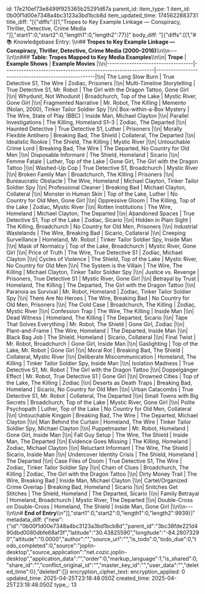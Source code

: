 id: 17e210ef73e8499f925365b25291d67a
parent_id: 
item_type: 1
item_id: 0b00f1d00e7348a4bc3123a3bd1bcb8d
item_updated_time: 1745622883731
title_diff: "[{\"diffs\":[[1,\"Tropes to Key Example Linkage — Conspiracy, Thriller, Detective, Crime Media \"]],\"start1\":0,\"start2\":0,\"length1\":0,\"length2\":77}]"
body_diff: "[{\"diffs\":[[1,\"# 📚 Knowledgebase Entry:  \\\n## **Tropes to Key Example Linkage — Conspiracy, Thriller, Detective, Crime Media (2000–2016)**\\\n\\\n---\\\n\\\n### **Table: Tropes Mapped to Key Media Examples**\\\n\\\n| **Trope**                        | **Example Shows**                                           | **Example Movies**                                  |\\\n|-----------------------------------|-------------------------------------------------------------|-----------------------------------------------------|\\\n| The Long Slow Burn                | True Detective S1, The Wire                                 | Zodiac, Prisoners                                  |\\\n| Multi-Timeline Storytelling       | True Detective S1, Mr. Robot                                | The Girl with the Dragon Tattoo, Gone Girl         |\\\n| Whydunit, Not Whodunit            | Broadchurch, Top of the Lake                                | Mystic River, Gone Girl                            |\\\n| Fragmented Narrative              | Mr. Robot, The Killing                                      | Memento (Nolan, 2000), Tinker Tailor Soldier Spy    |\\\n| Box-within-a-Box Mystery          | The Wire, State of Play (BBC)                               | Inside Man, Michael Clayton                        |\\\n| Parallel Investigations           | The Killing, Homeland S1–3                                 | Zodiac, The Departed                               |\\\n| Haunted Detective                 | True Detective S1, Luther                                   | Prisoners                                          |\\\n| Morally Flexible Antihero         | Breaking Bad, The Shield                                    | Collateral, The Departed                           |\\\n| Idealistic Rookie                 | The Shield, The Killing                                    | Mystic River                                       |\\\n| Untouchable Crime Lord            | Breaking Bad, The Wire                                      | The Departed, No Country for Old Men               |\\\n| Disposable Informant              | The Shield, Homeland                                       | Sicario                                            |\\\n| Femme Fatale                      | Luther, Top of the Lake                                    | Gone Girl, The Girl with the Dragon Tattoo         |\\\n| Washed-Up Cop                     | True Detective S1, Broadchurch                              | Mystic River                                       |\\\n| Broken Family Man                 | Broadchurch, The Killing                                   | Prisoners                                          |\\\n| Bureaucratic Obstacle             | The Wire, Homeland                                         | Michael Clayton, Tinker Tailor Soldier Spy         |\\\n| Professional Cleaner              | Breaking Bad                                               | Michael Clayton, Collateral                       |\\\n| Monster in Human Skin             | Top of the Lake, Luther                                    | No Country for Old Men, Gone Girl                  |\\\n| Oppressive Gloom                  | The Killing, Top of the Lake                               | Zodiac, Mystic River                               |\\\n| Rotten Institutions               | The Wire, Homeland                                         | Michael Clayton, The Departed                      |\\\n| Abandoned Spaces                  | True Detective S1, Top of the Lake                         | Zodiac, Sicario                                   |\\\n| Hidden in Plain Sight             | The Killing, Broadchurch                                   | No Country for Old Men, Prisoners                  |\\\n| Industrial Wastelands             | The Wire, Breaking Bad                                     | Sicario, Collateral                               |\\\n| Creeping Surveillance             | Homeland, Mr. Robot                                        | Tinker Tailor Soldier Spy, Inside Man              |\\\n| Mask of Normalcy                  | Top of the Lake, Broadchurch                               | Mystic River, Gone Girl                            |\\\n| Price of Truth                    | The Wire, True Detective S1                                | Zodiac, Michael Clayton                           |\\\n| Cycles of Violence                | The Shield, Top of the Lake                                | Mystic River, No Country for Old Men               |\\\n| The System is the Villain         | The Wire, The Killing                                      | Michael Clayton, Tinker Tailor Soldier Spy         |\\\n| Justice vs. Revenge               | Prisoners, True Detective S1                               | Mystic River, Gone Girl                            |\\\n| Betrayal by Trust                 | Homeland, The Killing                                      | The Departed, The Girl with the Dragon Tattoo      |\\\n| Paranoia as Survival              | Mr. Robot, Homeland                                        | Zodiac, Tinker Tailor Soldier Spy                  |\\\n| There Are No Heroes               | The Wire, Breaking Bad                                     | No Country for Old Men, Prisoners                  |\\\n| The Cold Case                     | Broadchurch, The Killing                                   | Zodiac, Mystic River                               |\\\n| Confession Trap                   | The Wire, The Killing                                      | Inside Man                                         |\\\n| Dead Witness                      | Homeland, The Killing                                      | The Departed, Sicario                              |\\\n| Tape That Solves Everything       | Mr. Robot, The Shield                                      | Gone Girl, Zodiac                                  |\\\n| Plant-and-Frame                   | The Wire, Homeland                                         | The Departed, Inside Man                           |\\\n| Black Bag Job                     | The Shield, Homeland                                       | Sicario, Collateral                               |\\\n| Final Twist                       | Mr. Robot, Broadchurch                                     | Gone Girl, Inside Man                              |\\\n| Gaslighting                       | Top of the Lake, Mr. Robot                                 | Gone Girl                                          |\\\n| Moral Rot                         | Breaking Bad, The Shield                                   | Collateral, Mystic River                          |\\\n| Deliberate Miscommunication       | Homeland, The Killing                                      | Tinker Tailor Soldier Spy, Inside Man              |\\\n| Isolation Madness                 | True Detective S1, Mr. Robot                               | The Girl with the Dragon Tattoo                    |\\\n| Doppelgänger Effect               | Mr. Robot, True Detective S1                               | Gone Girl                                          |\\\n| Drowned Cities                    | Top of the Lake, The Killing                               | Zodiac                                             |\\\n| Deserts as Death Traps            | Breaking Bad, Homeland                                     | Sicario, No Country for Old Men                    |\\\n| Urban Catacombs                   | True Detective S1, Mr. Robot                               | Collateral, The Departed                           |\\\n| Small Towns with Big Secrets      | Broadchurch, Top of the Lake                               | Mystic River, Gone Girl                            |\\\n| Polite Psychopath                 | Luther, Top of the Lake                                    | No Country for Old Men, Collateral                 |\\\n| Untouchable Kingpin               | Breaking Bad, The Wire                                     | The Departed, Michael Clayton                      |\\\n| Man Behind the Curtain            | Homeland, The Wire                                         | Tinker Tailor Soldier Spy, Michael Clayton         |\\\n| Puppetmaster                      | Mr. Robot, Homeland                                        | Gone Girl, Inside Man                              |\\\n| Fall Guy Setup                    | The Wire, The Shield                                       | Inside Man, The Departed                           |\\\n| Evidence Goes Missing             | The Killing, Homeland                                      | Zodiac, Michael Clayton                           |\\\n| Reluctant Informant               | The Wire, The Shield                                       | Sicario, Inside Man                               |\\\n| Undercover Identity Crisis        | The Shield, Homeland                                       | The Departed                                       |\\\n| Case Files of Doom                | True Detective S1, The Wire                                | Zodiac, Tinker Tailor Soldier Spy                  |\\\n| Chain of Clues                    | Broadchurch, The Killing                                   | Zodiac, The Girl with the Dragon Tattoo            |\\\n| Dirty Money Trail                 | The Wire, Breaking Bad                                     | Inside Man, Michael Clayton                       |\\\n| Cartel/Organized Crime Overlap    | Breaking Bad, Homeland                                     | Sicario                                            |\\\n| Snitches Get Stitches             | The Shield, Homeland                                       | The Departed, Sicario                              |\\\n| Family Betrayal                   | Homeland, Broadchurch                                      | Mystic River, The Departed                         |\\\n| Double-Cross on Double-Cross      | Homeland, The Shield                                       | Inside Man, Gone Girl                              |\\\n\\\n---\\\n\\\n# **End of Entry**\\\n\"]],\"start1\":0,\"start2\":0,\"length1\":0,\"length2\":9939}]"
metadata_diff: {"new":{"id":"0b00f1d00e7348a4bc3123a3bd1bcb8d","parent_id":"3bc38fde221d490dbd0080dbfe68af3f","latitude":"30.43825590","longitude":"-84.28073290","altitude":"0.0000","author":"","source_url":"","is_todo":0,"todo_due":0,"todo_completed":0,"source":"joplin-desktop","source_application":"net.cozic.joplin-desktop","application_data":"","order":0,"markup_language":1,"is_shared":0,"share_id":"","conflict_original_id":"","master_key_id":"","user_data":"","deleted_time":0},"deleted":[]}
encryption_cipher_text: 
encryption_applied: 0
updated_time: 2025-04-25T23:18:48.050Z
created_time: 2025-04-25T23:18:48.050Z
type_: 13